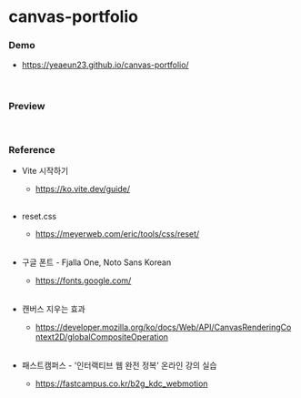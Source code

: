 # canvas-portfolio

### Demo
* https://yeaeun23.github.io/canvas-portfolio/
<br/>


### Preview
<br/>


### Reference
* Vite 시작하기
  * https://ko.vite.dev/guide/
<br/><br/>

* reset.css
  * https://meyerweb.com/eric/tools/css/reset/
<br/><br/>

* 구글 폰트 - Fjalla One, Noto Sans Korean
  * https://fonts.google.com/
<br/><br/>

* 캔버스 지우는 효과
  * https://developer.mozilla.org/ko/docs/Web/API/CanvasRenderingContext2D/globalCompositeOperation
<br/><br/>

* 패스트캠퍼스 - '인터랙티브 웹 완전 정복' 온라인 강의 실습
  * https://fastcampus.co.kr/b2g_kdc_webmotion